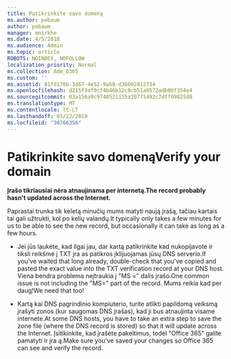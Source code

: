 ```yaml
---
title: Patikrinkite savo domeną
ms.author: pebaum
author: pebaum
manager: mnirkhe
ms.date: 4/5/2018
ms.audience: Admin
ms.topic: article
ROBOTS: NOINDEX, NOFOLLOW
localization_priority: Normal
ms.collection: Adm_O365
ms.custom: ''
ms.assetid: 81fd176b-3d67-4e52-9ab8-d36602412734
ms.openlocfilehash: d215f3af0cf4b46b12c8cb51a9572adb00f354e4
ms.sourcegitcommit: 03a156a9c9740521155a30775492c7dff0982588
ms.translationtype: MT
ms.contentlocale: lt-LT
ms.lasthandoff: 03/22/2019
ms.locfileid: "30766356"
---
```

# <a name="verify-your-domain"></a><span data-ttu-id="33888-102">Patikrinkite savo domeną</span><span class="sxs-lookup"><span data-stu-id="33888-102">Verify your domain</span></span>

 <span data-ttu-id="33888-103">**Įrašo tikriausiai nėra atnaujinama per internetą.**</span><span class="sxs-lookup"><span data-stu-id="33888-103">**The record probably hasn't updated across the Internet.**</span></span>
  
<span data-ttu-id="33888-104">Paprastai trunka tik keletą minučių mums matyti naują įrašą, tačiau kartais tai gali užtrukti, kol po kelių valandų.</span><span class="sxs-lookup"><span data-stu-id="33888-104">It typically only takes a few minutes for us to be able to see the new record, but occasionally it can take as long as a few hours.</span></span> 
  
- <span data-ttu-id="33888-105">Jei jūs laukėte, kad ilgai jau, dar kartą patikrinkite kad nukopijavote ir tiksli reikšmė į TXT įra as patikros įklijuojamas jūsų DNS serverio.</span><span class="sxs-lookup"><span data-stu-id="33888-105">If you've waited that long already, double-check that you've copied and pasted the exact value into the TXT verification record at your DNS host.</span></span> <span data-ttu-id="33888-106">Viena bendra problema neįtraukia į "MS =" dalis įrašo.</span><span class="sxs-lookup"><span data-stu-id="33888-106">One common issue is not including the "MS=" part of the record.</span></span> <span data-ttu-id="33888-107">Mums reikia kad per daug!</span><span class="sxs-lookup"><span data-stu-id="33888-107">We need that too!</span></span>
    
- <span data-ttu-id="33888-108">Kartą kai DNS pagrindinio kompiuterio, turite atlikti papildomą veiksmą įrašyti zonos (kur saugomas DNS įrašas), kad ji bus atnaujinta visame internete.</span><span class="sxs-lookup"><span data-stu-id="33888-108">At some DNS hosts, you have to take an extra step to save the zone file (where the DNS record is stored) so that it will update across the Internet.</span></span> <span data-ttu-id="33888-109">Įsitikinkite, kad įrašėte pakeitimus, todėl "Office 365" galite pamatyti ir įra ą.</span><span class="sxs-lookup"><span data-stu-id="33888-109">Make sure you've saved your changes so Office 365 can see and verify the record.</span></span>
    

